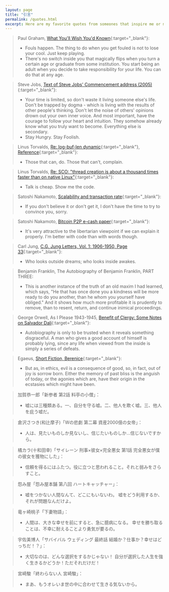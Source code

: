 ```yaml
---
layout: page
title: "引言"
permalink: /quotes.html
excerpt: Here are my favorite quotes from someones that inspire me or make me laugh.
---
```

> Paul Graham, [What You'll Wish You'd Known](http://www.paulgraham.com/hs.html){:target="_blank"}:
> * Fouls happen. The thing to do when you get fouled is not to lose your cool.
> Just keep playing.
> * There's no switch inside you that magically flips when you turn a certain
> age or graduate from some institution. You start being an adult when you
> decide to take responsibility for your life. You can do that at any age.

> Steve Jobs, [Text of Steve Jobs' Commencement address (2005)](https://news.stanford.edu/2005/06/14/jobs-061505){:target="_blank"}:
> * Your time is limited, so don't waste it living someone else's life. Don't be
> trapped by dogma - which is living with the results of other people's
> thinking. Don't let the noise of others' opinions drown out your own inner
> voice. And most important, have the courage to follow your heart and
> intuition. They somehow already know what you truly want to become. Everything
> else is secondary.
> * Stay Hungry. Stay Foolish.

> Linus Torvalds, [Re: log-buf-len dynamic](https://lkml.org/lkml/2003/9/23/215){:target="_blank"}, [Reference](https://shlomif.livejournal.com/39215.html){:target="_blank"}:
> * Those that can, do. Those that can't, complain.

> Linus Torvalds, [Re: SCO: "thread creation is about a thousand times faster than on native Linux"](https://lkml.org/lkml/2000/8/25/132){:target="_blank"}:
> * Talk is cheap. Show me the code.

> Satoshi Nakamoto, [Scalability and transaction rate](https://bitcointalk.org/index.php?topic=532.msg6306#msg6306){:target="_blank"}:
> * If you don't believe it or don't get it, I don't have the time to try to
> convince you, sorry.

> Satoshi Nakamoto, [Bitcoin P2P e-cash paper](https://www.metzdowd.com/pipermail/cryptography/2008-November/014853.html){:target="_blank"}:
> * It's very attractive to the libertarian viewpoint if we can explain it
> properly. I'm better with code than with words though.

> Carl Jung, [C.G. Jung Letters, Vol. 1: 1906-1950, Page 33](https://carljungdepthpsychologysite.blog/2020/02/08/carl-jung-i-am-afraid-that-the-mere-fact-of-my-presence-takes-you-away-from-yourself/){:target="_blank"}:
> * Who looks outside dreams; who looks inside awakes.

> Benjamin Franklin, The Autobiography of Benjamin Franklin, PART THREE:
> * This is another instance of the truth of an old maxim I had learned, which
> says, "He that has once done you a kindness will be more ready to do you
> another, than he whom you yourself have obliged." And it shows how much more
> profitable it is prudently to remove, than to resent, return, and continue
> inimical proceedings.

> George Orwell, As I Please 1943-1945, [Benefit of Clergy: Some Notes on Salvador Dali](https://www.orwell.ru/library/reviews/dali/english/e_dali){:target="_blank"}:
> * Autobiography is only to be trusted when it reveals something disgraceful. A
> man who gives a good account of himself is probably lying, since any life when
> viewed from the inside is simply a series of defeats.

> Egaeus, [Short Fiction, Berenice](https://standardebooks.org/ebooks/edgar-allan-poe/short-fiction/text/berenice){:target="_blank"}:
> * But as, in ethics, evil is a consequence of good, so, in fact, out of joy is
> sorrow born. Either the memory of past bliss is the anguish of today, or the
> agonies which are, have their origin in the ecstasies which might have been.

> 加賀恭一郎「新参者 第2話 料亭の小僧」：
> * 嘘には三種類ある。一、自分を守る嘘。二、他人を欺く嘘。三、他人を庇う嘘だ。

> 倉沢さつき(和辻摩子)「Wの悲劇 第二幕 資産2000億の女帝」：
> * 人は、見たいものしか見ないし、信じたいものしか…信じないですから。

> 橘カラ(十和田幸)「サイレーン 刑事×彼女×完全悪女 第1話 完全悪女が僕の彼女を獲物にした」：
> * 信頼を得るにはふたつ。役に立つと思われること。それと弱みをさらすこと。

> 怨み屋「怨み屋本舗 第八回 ハートキャッチャー」：
> * 嘘をつかない人間なんて、どこにもいないわ。
> 嘘をどう利用するか、それが問題なんだけよ。

> 竜ヶ崎桃子「下妻物語」：
> * 人間は、大きな幸せを前にすると、急に臆病になる。
> 幸せを勝ち取ることは、不幸に耐えることより勇気が要るの。

> 宇佐美博人「サバイバル ウェディング 最終話 結婚か？仕事か？幸せはどっちだ！？」：
> * 大切なのは、どんな選択をするかじゃない！
> 自分が選択した人生を強く生きるかどうか！ただそれだけだ！

> 宮崎駿「終わらない人 宮崎駿」：
> * まあ、もうオレいま世の中に合わせて生きる気ないから。

